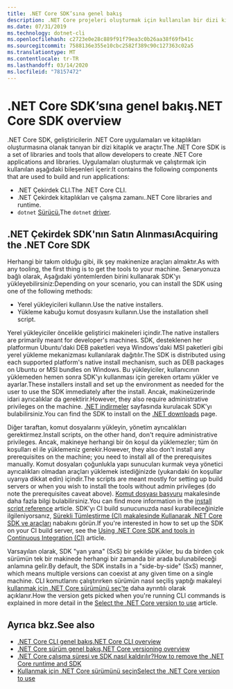 ```yaml
---
title: .NET Core SDK’sına genel bakış
description: .NET Core projeleri oluşturmak için kullanılan bir dizi kitaplık ve araç olan .NET Core SDK hakkında bilgi edinin.
ms.date: 07/31/2019
ms.technology: dotnet-cli
ms.openlocfilehash: c2723e0e28c889f91f79ea3c0b26aa38f69fb41c
ms.sourcegitcommit: 7588136e355e10cbc2582f389c90c127363c02a5
ms.translationtype: MT
ms.contentlocale: tr-TR
ms.lasthandoff: 03/14/2020
ms.locfileid: "78157472"
---
```

# <a name="net-core-sdk-overview"></a><span data-ttu-id="bd5d7-103">.NET Core SDK’sına genel bakış</span><span class="sxs-lookup"><span data-stu-id="bd5d7-103">.NET Core SDK overview</span></span>

<span data-ttu-id="bd5d7-104">.NET Core SDK, geliştiricilerin .NET Core uygulamaları ve kitaplıkları oluşturmasına olanak tanıyan bir dizi kitaplık ve araçtır.</span><span class="sxs-lookup"><span data-stu-id="bd5d7-104">The .NET Core SDK is a set of libraries and tools that allow developers to create .NET Core applications and libraries.</span></span> <span data-ttu-id="bd5d7-105">Uygulamaları oluşturmak ve çalıştırmak için kullanılan aşağıdaki bileşenleri içerir:</span><span class="sxs-lookup"><span data-stu-id="bd5d7-105">It contains the following components that are used to build and run applications:</span></span>

- <span data-ttu-id="bd5d7-106">.NET Çekirdek CLI.</span><span class="sxs-lookup"><span data-stu-id="bd5d7-106">The .NET Core CLI.</span></span>
- <span data-ttu-id="bd5d7-107">.NET Çekirdek kitaplıkları ve çalışma zamanı.</span><span class="sxs-lookup"><span data-stu-id="bd5d7-107">.NET Core libraries and runtime.</span></span>
- <span data-ttu-id="bd5d7-108">`dotnet` [Sürücü.](tools/index.md#driver)</span><span class="sxs-lookup"><span data-stu-id="bd5d7-108">The `dotnet` [driver](tools/index.md#driver).</span></span>

## <a name="acquiring-the-net-core-sdk"></a><span data-ttu-id="bd5d7-109">.NET Çekirdek SDK'nın Satın Alınması</span><span class="sxs-lookup"><span data-stu-id="bd5d7-109">Acquiring the .NET Core SDK</span></span>

<span data-ttu-id="bd5d7-110">Herhangi bir takım olduğu gibi, ilk şey makinenize araçları almaktır.</span><span class="sxs-lookup"><span data-stu-id="bd5d7-110">As with any tooling, the first thing is to get the tools to your machine.</span></span> <span data-ttu-id="bd5d7-111">Senaryonuza bağlı olarak, Aşağıdaki yöntemlerden birini kullanarak SDK'yı yükleyebilirsiniz:</span><span class="sxs-lookup"><span data-stu-id="bd5d7-111">Depending on your scenario, you can install the SDK using one of the following methods:</span></span>

- <span data-ttu-id="bd5d7-112">Yerel yükleyicileri kullanın.</span><span class="sxs-lookup"><span data-stu-id="bd5d7-112">Use the native installers.</span></span>
- <span data-ttu-id="bd5d7-113">Yükleme kabuğu komut dosyasını kullanın.</span><span class="sxs-lookup"><span data-stu-id="bd5d7-113">Use the installation shell script.</span></span>

<span data-ttu-id="bd5d7-114">Yerel yükleyiciler öncelikle geliştirici makineleri içindir.</span><span class="sxs-lookup"><span data-stu-id="bd5d7-114">The native installers are primarily meant for developer's machines.</span></span> <span data-ttu-id="bd5d7-115">SDK, desteklenen her platformun Ubuntu'daki DEB paketleri veya Windows'daki MSI paketleri gibi yerel yükleme mekanizması kullanılarak dağıtılır.</span><span class="sxs-lookup"><span data-stu-id="bd5d7-115">The SDK is distributed using each supported platform's native install mechanism, such as DEB packages on Ubuntu or MSI bundles on Windows.</span></span> <span data-ttu-id="bd5d7-116">Bu yükleyiciler, kullanıcının yüklemeden hemen sonra SDK'yı kullanması için gereken ortamı yükler ve ayarlar.</span><span class="sxs-lookup"><span data-stu-id="bd5d7-116">These installers install and set up the environment as needed for the user to use the SDK immediately after the install.</span></span> <span data-ttu-id="bd5d7-117">Ancak, makineüzerinde idari ayrıcalıklar da gerektirir.</span><span class="sxs-lookup"><span data-stu-id="bd5d7-117">However, they also require administrative privileges on the machine.</span></span> <span data-ttu-id="bd5d7-118">[.NET indirmeler](https://dotnet.microsoft.com/download) sayfasında kurulacak SDK'yı bulabilirsiniz.</span><span class="sxs-lookup"><span data-stu-id="bd5d7-118">You can find the SDK to install on the [.NET downloads](https://dotnet.microsoft.com/download) page.</span></span>

<span data-ttu-id="bd5d7-119">Diğer taraftan, komut dosyalarını yükleyin, yönetim ayrıcalıkları gerektirmez.</span><span class="sxs-lookup"><span data-stu-id="bd5d7-119">Install scripts, on the other hand, don't require administrative privileges.</span></span> <span data-ttu-id="bd5d7-120">Ancak, makineye herhangi bir ön koşul da yüklemezler; tüm ön koşulları el ile yüklemeniz gerekir.</span><span class="sxs-lookup"><span data-stu-id="bd5d7-120">However, they also don't install any prerequisites on the machine; you need to install all of the prerequisites manually.</span></span> <span data-ttu-id="bd5d7-121">Komut dosyaları çoğunlukla yapı sunucuları kurmak veya yönetici ayrıcalıkları olmadan araçları yüklemek istediğinizde (yukarıdaki ön koşullar uyarıya dikkat edin) içindir.</span><span class="sxs-lookup"><span data-stu-id="bd5d7-121">The scripts are meant mostly for setting up build servers or when you wish to install the tools without admin privileges (do note the prerequisites caveat above).</span></span> <span data-ttu-id="bd5d7-122">[Komut dosyası başvuru](tools/dotnet-install-script.md) makalesinde daha fazla bilgi bulabilirsiniz.</span><span class="sxs-lookup"><span data-stu-id="bd5d7-122">You can find more information in the [install script reference](tools/dotnet-install-script.md) article.</span></span> <span data-ttu-id="bd5d7-123">SDK'yı CI build sunucunuzda nasıl kurabileceğinizle ilgileniyorsanız, [Sürekli Tümleştirme (CI) makalesinde Kullanarak .NET Core SDK ve araçları](tools/using-ci-with-cli.md) nabakını görün.</span><span class="sxs-lookup"><span data-stu-id="bd5d7-123">If you're interested in how to set up the SDK on your CI build server, see the [Using .NET Core SDK and tools in Continuous Integration (CI)](tools/using-ci-with-cli.md) article.</span></span>

<span data-ttu-id="bd5d7-124">Varsayılan olarak, SDK "yan yana" (SxS) bir şekilde yükler, bu da birden çok sürümün tek bir makinede herhangi bir zamanda bir arada bulunabileceği anlamına gelir.</span><span class="sxs-lookup"><span data-stu-id="bd5d7-124">By default, the SDK installs in a "side-by-side" (SxS) manner, which means multiple versions can coexist at any given time on a single machine.</span></span> <span data-ttu-id="bd5d7-125">CLI komutlarını çalıştırırken sürümün nasıl seçiliş yaptığı makaleyi [kullanmak için .NET Core sürümünü seç'te](versions/selection.md) daha ayrıntılı olarak açıklanır.</span><span class="sxs-lookup"><span data-stu-id="bd5d7-125">How the version gets picked when you're running CLI commands is explained in more detail in the [Select the .NET Core version to use](versions/selection.md) article.</span></span>

## <a name="see-also"></a><span data-ttu-id="bd5d7-126">Ayrıca bkz.</span><span class="sxs-lookup"><span data-stu-id="bd5d7-126">See also</span></span>

- [<span data-ttu-id="bd5d7-127">.NET Core CLI genel bakış</span><span class="sxs-lookup"><span data-stu-id="bd5d7-127">.NET Core CLI overview</span></span>](tools/index.md)
- [<span data-ttu-id="bd5d7-128">.NET Core sürüm genel bakış</span><span class="sxs-lookup"><span data-stu-id="bd5d7-128">.NET Core versioning overview</span></span>](versions/index.md)
- [<span data-ttu-id="bd5d7-129">.NET Core çalışma süresi ve SDK nasıl kaldırılır?</span><span class="sxs-lookup"><span data-stu-id="bd5d7-129">How to remove the .NET Core runtime and SDK</span></span>](versions/remove-runtime-sdk-versions.md)
- [<span data-ttu-id="bd5d7-130">Kullanmak için .NET Core sürümünü seçin</span><span class="sxs-lookup"><span data-stu-id="bd5d7-130">Select the .NET Core version to use</span></span>](versions/selection.md)
